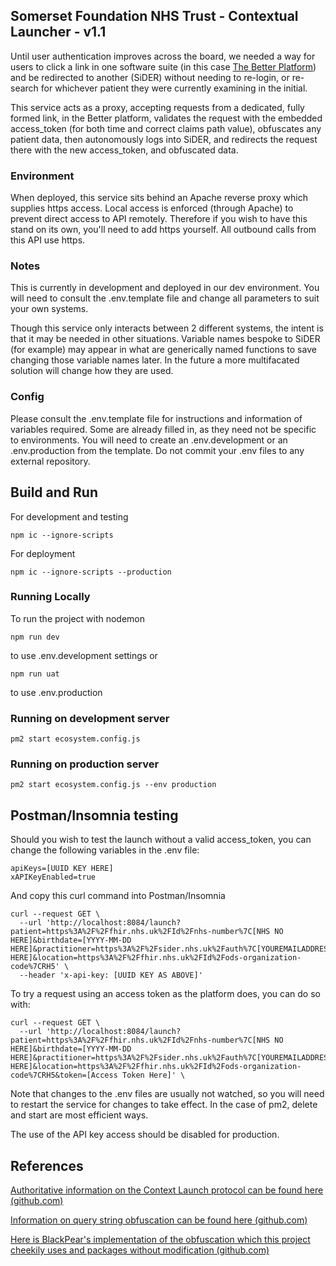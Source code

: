 ## Somerset Foundation NHS Trust - Contextual Launcher - v1.1
Until user authentication improves across the board, we needed a way for users to click a link in one software suite (in this case [The Better Platform](http://better.care/)) and be redirected to another (SiDER) without needing to re-login, or re-search for whichever patient they were currently examining in the initial.

This service acts as a proxy, accepting requests from a dedicated, fully formed link, in the Better platform, validates the request with the embedded access_token (for both time and correct claims path value), obfuscates any patient data, then autonomously logs into SiDER, and redirects the request there with the new access_token, and obfuscated data.

### Environment

When deployed, this service sits behind an Apache reverse proxy which supplies https access. Local access is enforced (through Apache) to prevent direct access to API remotely. Therefore if you wish to have this stand on its own, you'll need to add https yourself. All outbound calls from this API use https.

### Notes
This is currently in development and deployed in our dev environment. You will need to consult the .env.template file and change all parameters to suit your own systems.

Though this service only interacts between 2 different systems, the intent is that it may be needed in other situations. Variable names bespoke to SiDER (for example) may appear in what are generically named functions to save changing those variable names later. In the future a more multifacated solution will change how they are used.
### Config

Please consult the .env.template file for instructions and information of variables required. Some are already filled in, as they need not be specific to environments. You will need to create an .env.development or an .env.production from the template. Do not commit your .env files to any external repository.

## Build and Run

For development and testing

    npm ic --ignore-scripts

For deployment

    npm ic --ignore-scripts --production

### Running Locally 
To run the project with nodemon

    npm run dev

to use .env.development settings or

    npm run uat

to use .env.production

### Running on development server
	pm2 start ecosystem.config.js 
### Running on production server
	pm2 start ecosystem.config.js --env production	
 
## Postman/Insomnia testing
Should you wish to test the launch without a valid access_token, you can change the following variables in the .env file:

	apiKeys=[UUID KEY HERE]
	xAPIKeyEnabled=true

And copy this curl command into Postman/Insomnia

    curl --request GET \
	  --url 'http://localhost:8084/launch?patient=https%3A%2F%2Ffhir.nhs.uk%2FId%2Fnhs-number%7C[NHS NO HERE]&birthdate=[YYYY-MM-DD HERE]&practitioner=https%3A%2F%2Fsider.nhs.uk%2Fauth%7C[YOUREMAILADDRESS HERE]&location=https%3A%2F%2Ffhir.nhs.uk%2FId%2Fods-organization-code%7CRH5' \
	  --header 'x-api-key: [UUID KEY AS ABOVE]'
	  
To try a request using an access token as the platform does, you can do so with:

	curl --request GET \
	  --url 'http://localhost:8084/launch?patient=https%3A%2F%2Ffhir.nhs.uk%2FId%2Fnhs-number%7C[NHS NO HERE]&birthdate=[YYYY-MM-DD HERE]&practitioner=https%3A%2F%2Fsider.nhs.uk%2Fauth%7C[YOUREMAILADDRESS HERE]&location=https%3A%2F%2Ffhir.nhs.uk%2FId%2Fods-organization-code%7CRH5&token=[Access Token Here]' \

Note that changes to the .env files are usually not watched, so you will need to restart the service for changes to take effect. In the case of pm2, delete and start are most efficient ways.

The use of the API key access should be disabled for production.

## References
[Authoritative information on the Context Launch protocol can be found here (github.com)](https://github.com/Somerset-SIDeR-Programme/SIDeR-interop-patterns/wiki/contextual-launch)

[Information on query string obfuscation can be found here (github.com)](https://github.com/Somerset-SIDeR-Programme/SIDeR-interop-patterns/wiki/query-string-obfuscation) 

[Here is BlackPear's implementation of the obfuscation which this project cheekily uses and packages without modification (github.com)](https://github.com/BlackPearSw/obfuscated-querystring)
